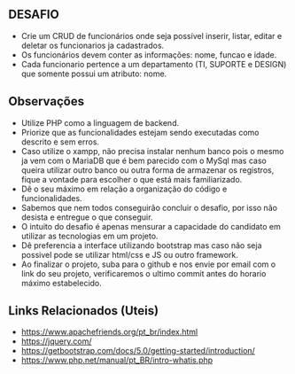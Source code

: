 ## DESAFIO

- Crie um CRUD de funcionários onde seja possível inserir, listar, editar e deletar os funcionarios ja cadastrados.
- Os funcionários devem conter as informações: nome, funcao e idade.
- Cada funcionario pertence a um departamento (TI, SUPORTE e DESIGN) que somente possui um atributo: nome.

## Observações

- Utilize PHP como a linguagem de backend.
- Priorize que as funcionalidades estejam sendo executadas como descrito e sem erros.
- Caso utilize o xampp, não precisa instalar nenhum banco pois o mesmo ja vem com o MariaDB que é bem parecido com o MySql mas caso queira utilizar outro banco ou outra forma de armazenar os registros, fique a vontade para escolher o que está mais familiarizado.
- Dê o seu máximo em relação a organização do código e funcionalidades.
- Sabemos que nem todos conseguirão concluir o desafio, por isso não desista e entregue o que conseguir.
- O intuito do desafio é apenas mensurar a capacidade do candidato em utilizar as tecnologias em um projeto.
- Dê preferencia a interface utilizando bootstrap mas caso não seja possivel pode se utilizar html/css e JS ou outro framework.
- Ao finalizar o projeto, suba para o github e nos envie por email com o link do seu projeto, verificaremos o ultimo commit antes do horario máximo estabelecido.

## Links Relacionados (Uteis)
- https://www.apachefriends.org/pt_br/index.html
- https://jquery.com/
- https://getbootstrap.com/docs/5.0/getting-started/introduction/
- https://www.php.net/manual/pt_BR/intro-whatis.php

